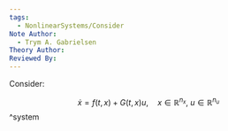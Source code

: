 ```yaml
---
tags:
  - NonlinearSystems/Consider
Note Author:
  - Trym A. Gabrielsen
Theory Author: 
Reviewed By:
---
```

Consider:

$$\dot{x} = f(t,x) + G(t,x)u, \quad x\in\mathbb{R}^{n_x}, ~u\in\mathbb{R}^{n_u}$$
^system

